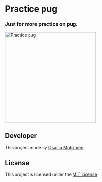 # Practice pug
### Just for more practice on pug.

[<img src="https://cdn.jsdelivr.net/gh/pugjs/pug-logo@eec436cee8fd9d1726d7839cbe99d1f694692c0c/SVG/pug-final-logo-_-colour-128.svg" width="300" title="Practice pug" >](https://github.com/osama-mohamed)

## Developer
This project made by [Osama Mohamed](https://www.facebook.com/osama.mohamed.ms)

## License
This project is licensed under the [MIT License](https://opensource.org/licenses/MIT)

